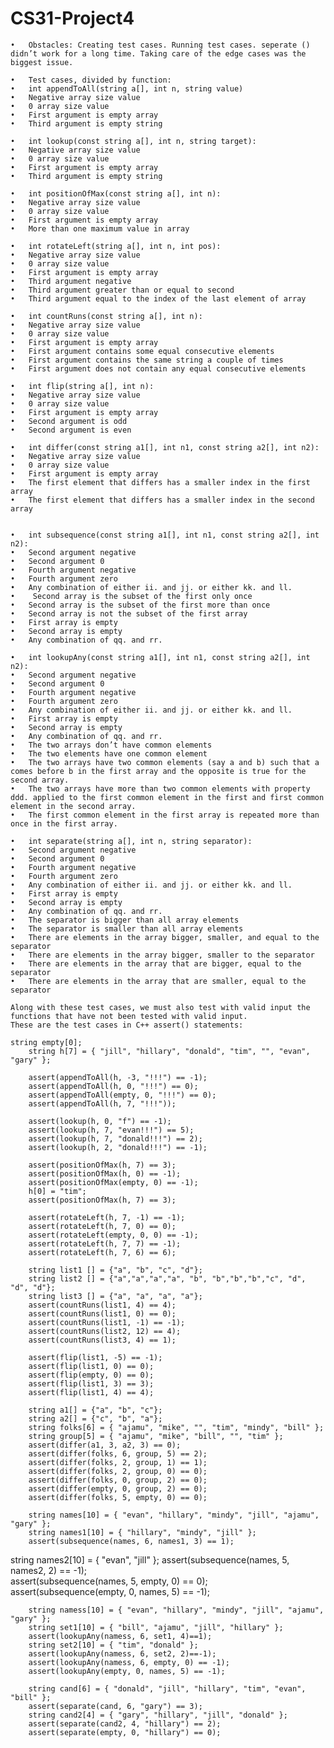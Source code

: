 # CS31-Project4

	•	Obstacles: Creating test cases. Running test cases. seperate () didn’t work for a long time. Taking care of the edge cases was the biggest issue.

	•	Test cases, divided by function:
	•	int appendToAll(string a[], int n, string value)
	•	Negative array size value
	•	0 array size value
	•	First argument is empty array
	•	Third argument is empty string
 
	•	int lookup(const string a[], int n, string target):
	•	Negative array size value
	•	0 array size value
	•	First argument is empty array
	•	Third argument is empty string

	•	int positionOfMax(const string a[], int n):
	•	Negative array size value
	•	0 array size value
	•	First argument is empty array
	•	More than one maximum value in array

	•	int rotateLeft(string a[], int n, int pos):
	•	Negative array size value
	•	0 array size value
	•	First argument is empty array
	•	Third argument negative
	•	Third argument greater than or equal to second
	•	Third argument equal to the index of the last element of array

	•	int countRuns(const string a[], int n):
	•	Negative array size value
	•	0 array size value
	•	First argument is empty array
	•	First argument contains some equal consecutive elements
	•	First argument contains the same string a couple of times
	•	First argument does not contain any equal consecutive elements

	•	int flip(string a[], int n):
	•	Negative array size value
	•	0 array size value
	•	First argument is empty array
	•	Second argument is odd
	•	Second argument is even

	•	int differ(const string a1[], int n1, const string a2[], int n2):
	•	Negative array size value
	•	0 array size value
	•	First argument is empty array
	•	The first element that differs has a smaller index in the first array
	•	The first element that differs has a smaller index in the second array


	•	int subsequence(const string a1[], int n1, const string a2[], int n2):
	•	Second argument negative
	•	Second argument 0
	•	Fourth argument negative
	•	Fourth argument zero
	•	Any combination of either ii. and jj. or either kk. and ll.
	•	 Second array is the subset of the first only once
	•	Second array is the subset of the first more than once
	•	Second array is not the subset of the first array
	•	First array is empty
	•	Second array is empty
	•	Any combination of qq. and rr.
	
	•	int lookupAny(const string a1[], int n1, const string a2[], int n2):
	•	Second argument negative
	•	Second argument 0
	•	Fourth argument negative
	•	Fourth argument zero
	•	Any combination of either ii. and jj. or either kk. and ll.
	•	First array is empty
	•	Second array is empty
	•	Any combination of qq. and rr.
	•	The two arrays don’t have common elements
	•	The two elements have one common element
	•	The two arrays have two common elements (say a and b) such that a comes before b in the first array and the opposite is true for the second array.
	•	The two arrays have more than two common elements with property ddd. applied to the first common element in the first and first common element in the second array.
	•	The first common element in the first array is repeated more than once in the first array.

	•	int separate(string a[], int n, string separator):
	•	Second argument negative
	•	Second argument 0
	•	Fourth argument negative
	•	Fourth argument zero
	•	Any combination of either ii. and jj. or either kk. and ll.
	•	First array is empty
	•	Second array is empty
	•	Any combination of qq. and rr.
	•	The separator is bigger than all array elements
	•	The separator is smaller than all array elements
	•	There are elements in the array bigger, smaller, and equal to the separator
	•	There are elements in the array bigger, smaller to the separator
	•	There are elements in the array that are bigger, equal to the separator
	•	There are elements in the array that are smaller, equal to the separator

	Along with these test cases, we must also test with valid input the functions that have not been tested with valid input.
	These are the test cases in C++ assert() statements:

    string empty[0];
	    string h[7] = { "jill", "hillary", "donald", "tim", "", "evan", "gary" };
	    
	    assert(appendToAll(h, -3, "!!!") == -1);
	    assert(appendToAll(h, 0, "!!!") == 0);
	    assert(appendToAll(empty, 0, "!!!") == 0);
	    assert(appendToAll(h, 7, "!!!"));

	    assert(lookup(h, 0, "f") == -1);
	    assert(lookup(h, 7, "evan!!!") == 5);
	    assert(lookup(h, 7, "donald!!!") == 2);
	    assert(lookup(h, 2, "donald!!!") == -1);

	    assert(positionOfMax(h, 7) == 3);
	    assert(positionOfMax(h, 0) == -1);	
	    assert(positionOfMax(empty, 0) == -1); 
	    h[0] = "tim";
	    assert(positionOfMax(h, 7) == 3);

	    assert(rotateLeft(h, 7, -1) == -1);
	    assert(rotateLeft(h, 7, 0) == 0);
	    assert(rotateLeft(empty, 0, 0) == -1);
	    assert(rotateLeft(h, 7, 7) == -1);
	    assert(rotateLeft(h, 7, 6) == 6);

	    string list1 [] = {"a", "b", "c", "d"};
	    string list2 [] = {"a","a","a","a", "b", "b","b","b","c", "d", "d", "d"};
	    string list3 [] = {"a", "a", "a", "a"};
	    assert(countRuns(list1, 4) == 4);
	    assert(countRuns(list1, 0) == 0);
	    assert(countRuns(list1, -1) == -1);
	    assert(countRuns(list2, 12) == 4);
	    assert(countRuns(list3, 4) == 1);

	    assert(flip(list1, -5) == -1);
	    assert(flip(list1, 0) == 0);	
	    assert(flip(empty, 0) == 0);	
	    assert(flip(list1, 3) == 3);
	    assert(flip(list1, 4) == 4);

	    string a1[] = {"a", "b", "c"};
	    string a2[] = {"c", "b", "a"};
	    string folks[6] = { "ajamu", "mike", "", "tim", "mindy", "bill" };
		string group[5] = { "ajamu", "mike", "bill", "", "tim" };
	    assert(differ(a1, 3, a2, 3) == 0);
	    assert(differ(folks, 6, group, 5) == 2);
	    assert(differ(folks, 2, group, 1) == 1);
	    assert(differ(folks, 2, group, 0) == 0);	
	    assert(differ(folks, 0, group, 2) == 0);	
	    assert(differ(empty, 0, group, 2) == 0);
	    assert(differ(folks, 5, empty, 0) == 0);

	    string names[10] = { "evan", "hillary", "mindy", "jill", "ajamu", "gary" };
		string names1[10] = { "hillary", "mindy", "jill" };
		assert(subsequence(names, 6, names1, 3) == 1); 
string names2[10] = { "evan", "jill" };
		assert(subsequence(names, 5, names2, 2) == -1);  
		assert(subsequence(names, 5, empty, 0) == 0);
		assert(subsequence(empty, 0, names, 5) == -1);

		string namess[10] = { "evan", "hillary", "mindy", "jill", "ajamu", "gary" };
		string set1[10] = { "bill", "ajamu", "jill", "hillary" };
		assert(lookupAny(namess, 6, set1, 4)==1); 
		string set2[10] = { "tim", "donald" };
		assert(lookupAny(namess, 6, set2, 2)==-1);  
		assert(lookupAny(namess, 6, empty, 0) == -1);
		assert(lookupAny(empty, 0, names, 5) == -1);

		string cand[6] = { "donald", "jill", "hillary", "tim", "evan", "bill" };
		assert(separate(cand, 6, "gary") == 3);  
		string cand2[4] = { "gary", "hillary", "jill", "donald" };
		assert(separate(cand2, 4, "hillary") == 2); 
		assert(separate(empty, 0, "hillary") == 0);

